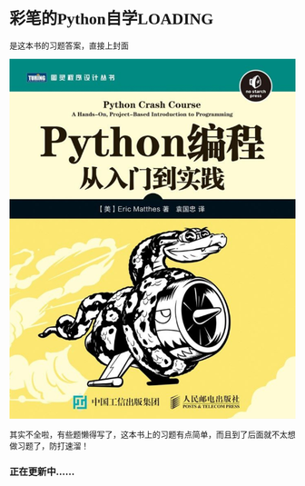 # <font face="楷体">彩笔的Python自学LOADING</font>

<font face="楷体">是这本书的习题答案，直接上封面</font>

![Cover](Cover.png)

<font face="楷体">其实不全啦，有些题懒得写了，这本书上的习题有点简单，而且到了后面就不太想做习题了，防打速溜！</font>

### <font face="楷体">正在更新中……</font>